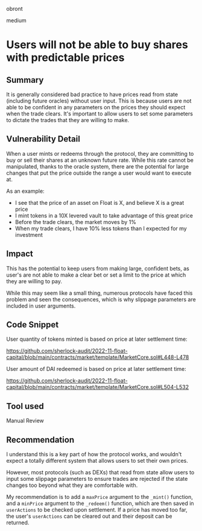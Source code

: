 obront

medium

# Users will not be able to buy shares with predictable prices

## Summary

It is generally considered bad practice to have prices read from state (including future oracles) without user input. This is because users are not able to be confident in any parameters on the prices they should expect when the trade clears. It's important to allow users to set some parameters to dictate the trades that they are willing to make.

## Vulnerability Detail

When a user mints or redeems through the protocol, they are committing to buy or sell their shares at an unknown future rate. While this rate cannot be manipulated, thanks to the oracle system, there are the potential for large changes that put the price outside the range a user would want to execute at.

As an example:
- I see that the price of an asset on Float is X, and believe X is a great price
- I mint tokens in a 10X levered vault to take advantage of this great price
- Before the trade clears, the market moves by 1%
- When my trade clears, I have 10% less tokens than I expected for my investment

## Impact

This has the potential to keep users from making large, confident bets, as user's are not able to make a clear bet or set a limit to the price at which they are willing to pay.

While this may seem like a small thing, numerous protocols have faced this problem and seen the consequences, which is why slippage parameters are included in user arguments.

## Code Snippet

User quantity of tokens minted is based on price at later settlement time:

https://github.com/sherlock-audit/2022-11-float-capital/blob/main/contracts/market/template/MarketCore.sol#L448-L478

User amount of DAI redeemed is based on price at later settlement time:

https://github.com/sherlock-audit/2022-11-float-capital/blob/main/contracts/market/template/MarketCore.sol#L504-L532

## Tool used

Manual Review

## Recommendation

I understand this is a key part of how the protocol works, and wouldn't expect a totally different system that allows users to set their own prices. 

However, most protocols (such as DEXs) that read from state allow users to input some slippage parameters to ensure trades are rejected if the state changes too beyond what they are comfortable with.

My recommendation is to add a `maxPrice` argument to the `_mint()` function, and a `minPrice` argument to the `_redeem()` function, which are then saved in `userActions` to be checked upon settlement. If a price has moved too far, the user's `userActions` can be cleared out and their deposit can be returned.